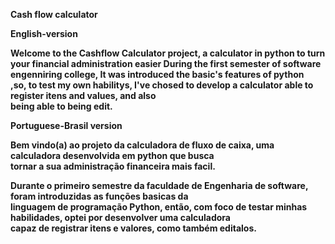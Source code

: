 <t1><Strong>Cash flow calculator</t1>

<t2><strong>English-version</t2>
<p> Welcome to the Cashflow Calculator project, a calculator in python to turn your financial administration easier
During the first semester of software engenniring college, It was introduced the basic's features of python<br>
,so, to test my own habilitys, I've chosed to develop a calculator able to register itens and values, and also<br>
being able to being edit.</p>
<t2>Portuguese-Brasil version</t2>
<p> Bem vindo(a) ao projeto da calculadora de fluxo de caixa, uma calculadora desenvolvida em python que busca<br>
  tornar a sua administração financeira mais facil.</p>
<p>Durante o primeiro semestre da faculdade de Engenharia de software, foram introduzidas as funções basicas da<br>
linguagem de programação Python, então, com foco de testar minhas habilidades, optei por desenvolver uma calculadora<br>
  capaz de registrar itens e valores, como também editalos.</p>
